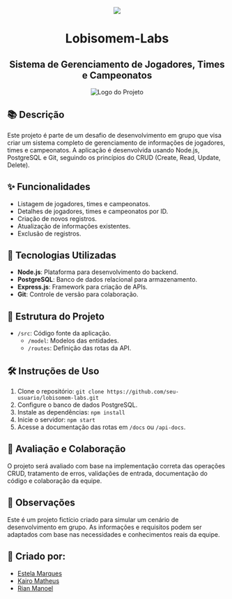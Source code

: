 <p align="center">
<img src="http://img.shields.io/static/v1?label=STATUS&message=EM%20DESENVOLVIMENTO&color=GREEN&style=for-the-badge"/>
</p>

<div align="center">
  <h1>Lobisomem-Labs</h1>
  <h2>Sistema de Gerenciamento de Jogadores, Times e Campeonatos</h2>
</div>

<div align="center">
  <img src="https://static.todamateria.com.br/upload/lo/bi/lobisomem-cke.jpg" alt="Logo do Projeto">
</div>

## 📚 Descrição

Este projeto é parte de um desafio de desenvolvimento em grupo que visa criar um sistema completo de gerenciamento de informações de jogadores, times e campeonatos. A aplicação é desenvolvida usando Node.js, PostgreSQL e Git, seguindo os princípios do CRUD (Create, Read, Update, Delete).

## ✨ Funcionalidades

- Listagem de jogadores, times e campeonatos.
- Detalhes de jogadores, times e campeonatos por ID.
- Criação de novos registros.
- Atualização de informações existentes.
- Exclusão de registros.

## 🚀 Tecnologias Utilizadas

- **Node.js**: Plataforma para desenvolvimento do backend.
- **PostgreSQL**: Banco de dados relacional para armazenamento.
- **Express.js**: Framework para criação de APIs.
- **Git**: Controle de versão para colaboração.

## 📂 Estrutura do Projeto

- `/src`: Código fonte da aplicação.
  - `/model`: Modelos das entidades.
  - `/routes`: Definição das rotas da API.

## 🛠️ Instruções de Uso

1. Clone o repositório: `git clone https://github.com/seu-usuario/lobisomem-labs.git`
2. Configure o banco de dados PostgreSQL.
3. Instale as dependências: `npm install`
4. Inicie o servidor: `npm start`
5. Acesse a documentação das rotas em `/docs` ou `/api-docs`.

## 📝 Avaliação e Colaboração

O projeto será avaliado com base na implementação correta das operações CRUD, tratamento de erros, validações de entrada, documentação do código e colaboração da equipe.

## 📌 Observações

Este é um projeto fictício criado para simular um cenário de desenvolvimento em grupo. As informações e requisitos podem ser adaptados com base nas necessidades e conhecimentos reais da equipe.

## 👥 Criado por:

- [Estela Marques](https://github.com/Estrela-Marques)
- [Kairo Matheus](https://github.com/kairosb)
- [Rian Manoel](https://github.com/rianmp12)
